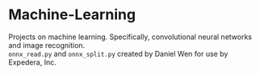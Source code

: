 # Machine-Learning
Projects on machine learning.  Specifically, convolutional neural networks and image recognition.  
```onnx_read.py``` and ```onnx_split.py``` created by Daniel Wen for use by Expedera, Inc.
